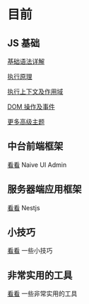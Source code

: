 <!-- @format -->

# 目前

## JS 基础

[基础语法详解](./basic/基础语法详解.md)

[执行原理](./basic/执行原理.md)

[执行上下文及作用域](./basic/执行上下文及作用域.md)

[DOM 操作及事件](./basic/DOM操作及事件.md)

[更多高级主题](./basic/高级主题.md)

## 中台前端框架

[看看](./naive-ui-admin/README.md) Naive UI Admin

## 服务器端应用框架

[看看](./nestjs/README.md) Nestjs

## 小技巧

[看看](./skills/README.md) 一些小技巧

## 非常实用的工具

[看看](./npms/README.md) 一些非常实用的工具

